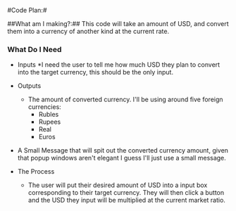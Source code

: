 #Code Plan:#

##What am I making?:##
This code will take an amount of USD, and convert them into a currency of another kind at the current rate.

### What Do I Need ###
 *  Inputs
    *I need the user to tell me how much USD they plan to convert into the target currency, this should be the only input.
 * Outputs
    * The amount of converted currency. I'll be using around five foreign currencies: 
        * Rubles
        * Rupees
        * Real
        * Euros 
 * A Small Message that will spit out the converted currency amount, given that popup windows aren't elegant I guess I'll just use a small message.
 
 * The Process
    * The user will put their desired amount of USD into a input box corresponding to their target currency. They will then click a button and the USD they       input will be multiplied at the current market ratio. 
    